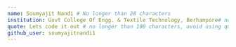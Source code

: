 ```yaml
---
name: Soumyajit Nandi # No longer than 28 characters
institution: Govt College Of Engg. & Textile Technology, Berhampore# no longer than 58 characters
quote: Lets code it out # no longer than 100 characters, avoid using quotes(") to guarantee the format remains the same.
github_user: soumyajitnandi1
---
```


